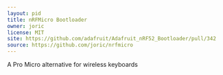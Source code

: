 ```yaml
---
layout: pid
title: nRFMicro Bootloader
owner: joric
license: MIT
site: https://github.com/adafruit/Adafruit_nRF52_Bootloader/pull/342
source: https://github.com/joric/nrfmicro
---
```

A Pro Micro alternative for wireless keyboards
